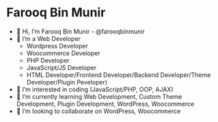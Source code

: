 # Farooq Bin Munir
- 👋 Hi, I’m Farooq Bin Munir - @farooqbinmunir
- 💞️ I’m a Web Developer
    - Wordpress Developer
    - Woocommerce Developer
    - PHP Developer
    - JavaScript/JS Developer
    - HTML Developer/Frontend Developer/Backend Developer/Theme Developer/Plugin Peveloper)
- 👀 I’m interested in coding (JavaScript/PHP, OOP, AJAX)
- 🌱 I’m currently learning Web Development, Custom Theme Development, Plugin Development, WordPress, Woocommerce
- 💞️ I’m looking to collaborate on WordPress, Woocommerce

<!---
farooqbinmunir/farooqbinmunir is a ✨ special ✨ repository because its `README.md` (this file) appears on your GitHub profile.
You can click the Preview link to take a look at your changes.
--->
